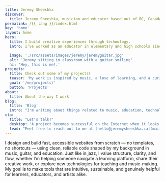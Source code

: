 ```yaml
---
title: Jeremy Sheeshka
discover:
  title: Jeremy Sheeshka, musician and educator based out of BC, Canada
permalink: /{{ lang }}/index.html
key: 'home'
layout: home
hero:
  title: I build creative experiences through technology.
  intro: I’ve worked as an educator in elementary and high schools since 2016. As a musician and lifelong learner, I bring a creative approach to technology. Whether teaching guitar or building digital tools, I focus on clarity and structure. I design user-friendly websites and interactive experiences that prioritize performance, accessibility, and simplicity for individuals, educators, artists, and organizations.

  image: './src/assets/images/jeremy/jeremyguitar.jpg'
  alt: 'Jeremy sitting in classroom with a guitar smiling'
  hi: 'Hey, this is me!.'
projects:
  title: Check out some of my projects!
  teaser: 'My work is inspired by music, a love of learning, and a curiosity for how technology can support creative expression, education, and meaningful experiences.'
  goal: '/en/projects/'
  button: 'Projects'
about:
  title: About the way I work
blog:
  title: 'Blog'
  intro: "I'm writing about things related to music, education, technology and things I have learned that I want to share."
cta:
  title: "Let's talk!"
  desktop: 'A project becomes successful on the Internet when it looks good, feels good and works with clean, secure technology. Since 2008 I create compelling web experiences with attention to detail.'
  lead: "Feel free to reach out to me at [hello@jeremysheeshka.ca](mailto:hello@jeremysheeshka.ca) whether you have a project in mind, an opportunity to share, or just want to connect. I'm always happy to chat."
---
```


I design and build fast, accessible websites from scratch — no templates, no shortcuts — using clean, reliable code shaped by my background in music, guitar, and education. Just like in jazz, I value structure, clarity, and flow, whether I’m helping someone navigate a learning platform, share their creative work, or explore new technologies for teaching and music-making. My goal is to make tools that are intuitive, sustainable, and genuinely helpful for learners, educators, and artists alike.

<!-- 

I make sure that a website is fast and loads only what is necessary. Everyone should be able to find their way around immediately and a website should be ==accessible and usable for as many people as possible.==

I do not create websites based on premade templates/themes and I do not use website builders. I plan, design and program all websites from scratch, usually using a foundation (“starter”) I have developed for the basics.

This approach has various advantages:

1. No image is too big, no code is too much - and the website runs error-free and extremely fast.
2. I am independent of third parties, both from persons or external code: I react to problems and necessary updates myself.
3. I create semantically structured websites with human-written, approachable contents that are highly discoverable without the need for additional SEO efforts.
4. Truly, we can realize almost anything you can imagine!

-->